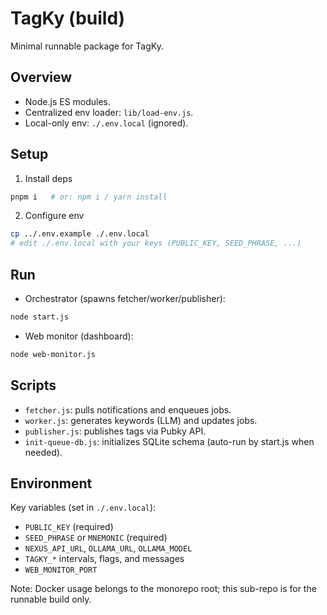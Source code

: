 # TagKy (build)

Minimal runnable package for TagKy.

## Overview
- Node.js ES modules.
- Centralized env loader: `lib/load-env.js`.
- Local-only env: `./.env.local` (ignored).

## Setup
1) Install deps
```bash
pnpm i   # or: npm i / yarn install
```

2) Configure env
```bash
cp ../.env.example ./.env.local
# edit ./.env.local with your keys (PUBLIC_KEY, SEED_PHRASE, ...)
```

## Run
- Orchestrator (spawns fetcher/worker/publisher):
```bash
node start.js
```
- Web monitor (dashboard):
```bash
node web-monitor.js
```

## Scripts
- `fetcher.js`: pulls notifications and enqueues jobs.
- `worker.js`: generates keywords (LLM) and updates jobs.
- `publisher.js`: publishes tags via Pubky API.
- `init-queue-db.js`: initializes SQLite schema (auto-run by start.js when needed).

## Environment
Key variables (set in `./.env.local`):
- `PUBLIC_KEY` (required)
- `SEED_PHRASE` or `MNEMONIC` (required)
- `NEXUS_API_URL`, `OLLAMA_URL`, `OLLAMA_MODEL`
- `TAGKY_*` intervals, flags, and messages
- `WEB_MONITOR_PORT`

Note: Docker usage belongs to the monorepo root; this sub-repo is for the runnable build only.
